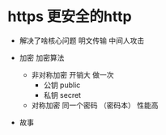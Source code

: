 # https  更安全的http

- 解决了啥核心问题
  明文传输
  中间人攻击
- 加密
  加密算法
  - 非对称加密 开销大 做一次
    - 公钥 public 
    - 私钥 secret 
  - 对称加密
    同一个密码  （密码本） 性能高
  

- 故事

